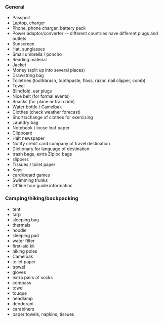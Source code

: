 ### General
- Passport
- Laptop, charger
- Phone, phone charger, battery pack
- Power adaptor/converter -- different countries have different plugs and outlets
- Sunscreen
- Hat, sunglasses
- Small umbrella / poncho
- Reading material
- Jacket
- Money (split up into several places)
- Drawstring bag
- Toiletries (toothbrush, toothpaste, floss, razor, nail clipper, comb)
- Towel
- Blindfold, ear plugs
- Nice belt (for formal events)
- Snacks (for plane or train ride)
- Water bottle / Camelbak
- Clothes (check weather forecast)
- Shorts/change of clothes for exercising
- Laundry bag
- Notebook / loose leaf paper
- Clipboard
- Halt newspaper
- Notify credit card company of travel destination
- Dictionary for language of destination
- trash bags, extra Ziploc bags
- slippers
- Tissues / toilet paper
- Keys
- card/board games
- Swimming trunks
- Offline tour guide information

### Camping/hiking/backpacking
- tent
- tarp
- sleeping bag
- thermals
- hoodie
- sleeping pad
- water filter
- first-aid kit
- hiking poles
- Camelbak
- toilet paper
- trowel
- gloves
- extra pairs of socks
- compass
- towel
- touque
- headlamp
- deodorant
- carabiners
- paper towels, napkins, tissues